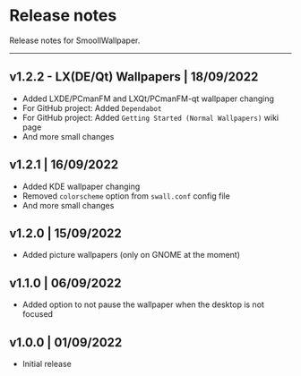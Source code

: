 # Release notes

Release notes for SmoollWallpaper.

***

## v1.2.2 - LX(DE/Qt) Wallpapers | 18/09/2022

- Added LXDE/PCmanFM and LXQt/PCmanFM-qt wallpaper changing
- For GitHub project: Added `Dependabot`
- For GitHub project: Added `Getting Started (Normal Wallpapers)` wiki page
- And more small changes

## v1.2.1 | 16/09/2022

- Added KDE wallpaper changing
- Removed `colorscheme` option from `swall.conf` config file
- And more small changes

## v1.2.0 | 15/09/2022

- Added picture wallpapers (only on GNOME at the moment)

## v1.1.0 | 06/09/2022

- Added option to not pause the wallpaper when the desktop is not focused

## v1.0.0 | 01/09/2022

- Initial release
